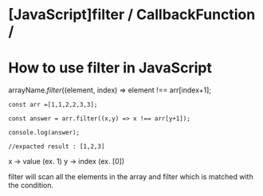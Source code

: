 # [JavaScript]filter / CallbackFunction /

# How to use **filter** in JavaScript
arrayName.*filter*((element, index) => element !== arr[index+1];

```
const arr =[1,1,2,2,3,3];

const answer = arr.filter((x,y) => x !== arr[y+1]);

console.log(answer);

//expacted result : [1,2,3]
``` 

x -> value (ex. 1)
y -> index (ex. [0])

filter will scan all the elements in the array and filter which is matched with the condition.